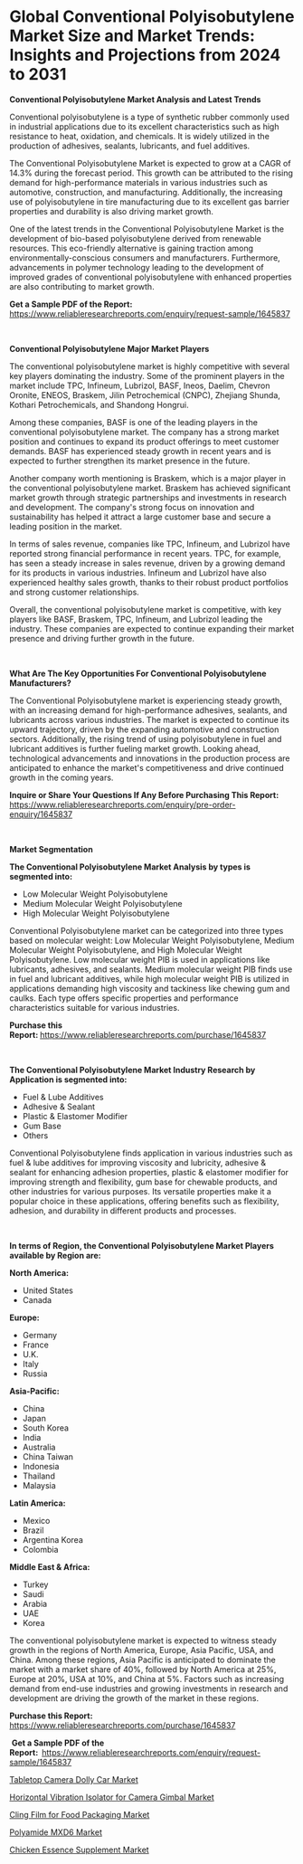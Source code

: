 <p><h1>Global Conventional Polyisobutylene Market Size and Market Trends: Insights and Projections from 2024 to 2031</h1></p><p><strong>Conventional Polyisobutylene Market Analysis and Latest Trends</strong></p>
<p><p>Conventional polyisobutylene is a type of synthetic rubber commonly used in industrial applications due to its excellent characteristics such as high resistance to heat, oxidation, and chemicals. It is widely utilized in the production of adhesives, sealants, lubricants, and fuel additives.</p><p>The Conventional Polyisobutylene Market is expected to grow at a CAGR of 14.3% during the forecast period. This growth can be attributed to the rising demand for high-performance materials in various industries such as automotive, construction, and manufacturing. Additionally, the increasing use of polyisobutylene in tire manufacturing due to its excellent gas barrier properties and durability is also driving market growth.</p><p>One of the latest trends in the Conventional Polyisobutylene Market is the development of bio-based polyisobutylene derived from renewable resources. This eco-friendly alternative is gaining traction among environmentally-conscious consumers and manufacturers. Furthermore, advancements in polymer technology leading to the development of improved grades of conventional polyisobutylene with enhanced properties are also contributing to market growth.</p></p>
<p><strong>Get a Sample PDF of the Report:&nbsp;</strong> <a href="https://www.reliableresearchreports.com/enquiry/request-sample/1645837">https://www.reliableresearchreports.com/enquiry/request-sample/1645837</a></p>
<p>&nbsp;</p>
<p><strong>Conventional Polyisobutylene Major Market Players</strong></p>
<p><p>The conventional polyisobutylene market is highly competitive with several key players dominating the industry. Some of the prominent players in the market include TPC, Infineum, Lubrizol, BASF, Ineos, Daelim, Chevron Oronite, ENEOS, Braskem, Jilin Petrochemical (CNPC), Zhejiang Shunda, Kothari Petrochemicals, and Shandong Hongrui.</p><p>Among these companies, BASF is one of the leading players in the conventional polyisobutylene market. The company has a strong market position and continues to expand its product offerings to meet customer demands. BASF has experienced steady growth in recent years and is expected to further strengthen its market presence in the future.</p><p>Another company worth mentioning is Braskem, which is a major player in the conventional polyisobutylene market. Braskem has achieved significant market growth through strategic partnerships and investments in research and development. The company's strong focus on innovation and sustainability has helped it attract a large customer base and secure a leading position in the market.</p><p>In terms of sales revenue, companies like TPC, Infineum, and Lubrizol have reported strong financial performance in recent years. TPC, for example, has seen a steady increase in sales revenue, driven by a growing demand for its products in various industries. Infineum and Lubrizol have also experienced healthy sales growth, thanks to their robust product portfolios and strong customer relationships.</p><p>Overall, the conventional polyisobutylene market is competitive, with key players like BASF, Braskem, TPC, Infineum, and Lubrizol leading the industry. These companies are expected to continue expanding their market presence and driving further growth in the future.</p></p>
<p>&nbsp;</p>
<p><strong>What Are The Key Opportunities For Conventional Polyisobutylene Manufacturers?</strong></p>
<p><p>The Conventional Polyisobutylene market is experiencing steady growth, with an increasing demand for high-performance adhesives, sealants, and lubricants across various industries. The market is expected to continue its upward trajectory, driven by the expanding automotive and construction sectors. Additionally, the rising trend of using polyisobutylene in fuel and lubricant additives is further fueling market growth. Looking ahead, technological advancements and innovations in the production process are anticipated to enhance the market's competitiveness and drive continued growth in the coming years.</p></p>
<p><strong>Inquire or Share Your Questions If Any Before Purchasing This Report:</strong> <a href="https://www.reliableresearchreports.com/enquiry/pre-order-enquiry/1645837">https://www.reliableresearchreports.com/enquiry/pre-order-enquiry/1645837</a></p>
<p>&nbsp;</p>
<p><strong>Market Segmentation</strong></p>
<p><strong>The Conventional Polyisobutylene Market Analysis by types is segmented into:</strong></p>
<p><ul><li>Low Molecular Weight Polyisobutylene</li><li>Medium Molecular Weight Polyisobutylene</li><li>High Molecular Weight Polyisobutylene</li></ul></p>
<p><p>Conventional Polyisobutylene market can be categorized into three types based on molecular weight: Low Molecular Weight Polyisobutylene, Medium Molecular Weight Polyisobutylene, and High Molecular Weight Polyisobutylene. Low molecular weight PIB is used in applications like lubricants, adhesives, and sealants. Medium molecular weight PIB finds use in fuel and lubricant additives, while high molecular weight PIB is utilized in applications demanding high viscosity and tackiness like chewing gum and caulks. Each type offers specific properties and performance characteristics suitable for various industries.</p></p>
<p><strong>Purchase this Report:&nbsp;</strong><a href="https://www.reliableresearchreports.com/purchase/1645837">https://www.reliableresearchreports.com/purchase/1645837</a></p>
<p>&nbsp;</p>
<p><strong>The Conventional Polyisobutylene Market Industry Research by Application is segmented into:</strong></p>
<p><ul><li>Fuel & Lube Additives</li><li>Adhesive & Sealant</li><li>Plastic & Elastomer Modifier</li><li>Gum Base</li><li>Others</li></ul></p>
<p><p>Conventional Polyisobutylene finds application in various industries such as fuel & lube additives for improving viscosity and lubricity, adhesive & sealant for enhancing adhesion properties, plastic & elastomer modifier for improving strength and flexibility, gum base for chewable products, and other industries for various purposes. Its versatile properties make it a popular choice in these applications, offering benefits such as flexibility, adhesion, and durability in different products and processes.</p></p>
<p>&nbsp;</p>
<p><strong>In terms of Region, the Conventional Polyisobutylene Market Players available by Region are:</strong></p>
<p>
    <p> <strong> North America: </strong>
        <ul>
            <li>United States</li>
            <li>Canada</li>
        </ul>
        </p> 
    <p> <strong> Europe: </strong>
        <ul>
            <li>Germany</li>
            <li>France</li>
            <li>U.K.</li>
            <li>Italy</li>
            <li>Russia</li>
        </ul>
        </p> 
    <p> <strong> Asia-Pacific: </strong>
        <ul>
            <li>China</li>
            <li>Japan</li>
            <li>South Korea</li>
            <li>India</li>
            <li>Australia</li>
            <li>China Taiwan</li>
            <li>Indonesia</li>
            <li>Thailand</li>
            <li>Malaysia</li>
        </ul>
        </p> 
    <p> <strong> Latin America: </strong>
        <ul>
            <li>Mexico</li>
            <li>Brazil</li>
            <li>Argentina Korea</li>
            <li>Colombia</li>
        </ul>
        </p> 
    <p> <strong> Middle East & Africa: </strong>
        <ul>
            <li>Turkey</li>
            <li>Saudi</li>
            <li>Arabia</li>
            <li>UAE</li>
            <li>Korea</li>
        </ul>
    </p>
    </p>
<p><p>The conventional polyisobutylene market is expected to witness steady growth in the regions of North America, Europe, Asia Pacific, USA, and China. Among these regions, Asia Pacific is anticipated to dominate the market with a market share of 40%, followed by North America at 25%, Europe at 20%, USA at 10%, and China at 5%. Factors such as increasing demand from end-use industries and growing investments in research and development are driving the growth of the market in these regions.</p></p>
<p><strong>Purchase this Report: </strong><a href="https://www.reliableresearchreports.com/purchase/1645837">https://www.reliableresearchreports.com/purchase/1645837</a></p>
<p>&nbsp;<strong>Get a Sample PDF of the Report:&nbsp;&nbsp;</strong><a href="https://www.reliableresearchreports.com/enquiry/request-sample/1645837">https://www.reliableresearchreports.com/enquiry/request-sample/1645837</a></p>
<p><strong></strong></p>
<p><p><a href="https://valiant-lunge-8fe.notion.site/Tabletop-Camera-Dolly-Car-Market-Provides-a-Comprehensive-Analysis-Including-a-Macro-Overview-of-the-d0b3d9fff0f1465da542e5adb4741b0b">Tabletop Camera Dolly Car Market</a></p><p><a href="https://artistic-helicopter-ca9.notion.site/Decoding-the-Horizontal-Vibration-Isolator-for-Camera-Gimbal-Market-A-Deep-Dive-into-the-Latest-Mar-b5e127f1a75144138e5d3686dfb48e64">Horizontal Vibration Isolator for Camera Gimbal Market</a></p><p><a href="https://view.publitas.com/reportprime-1/cling-film-for-food-packaging-market-size-growth-outlook-from-2024-to-2031-projecting-at-markets-trends-analysis-by-application-regional-outlook-and-revenue/">Cling Film for Food Packaging Market</a></p><p><a href="https://view.publitas.com/reportprime-1/global-polyamide-mxd6-market-size-and-market-trends-insights-and-projections-from-2024-to-2031/">Polyamide MXD6 Market</a></p><p><a href="https://picayune-night-cbd.notion.site/Chicken-Essence-Supplement-Market-Growth-Market-Trends-COVID-19-Impact-and-Forecasts-for-period-f-6586afce7716462580f09b6c6f833d21">Chicken Essence Supplement Market</a></p></p>